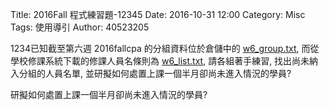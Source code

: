 Title: 2016Fall 程式練習題-12345
Date: 2016-10-31 12:00
Category: Misc
Tags: 使用導引
Author: 40523205

1234已知截至第六週 2016fallcpa 的分組資料位於倉儲中的 <a href="./../w6_group.txt">w6_group.txt</a>, 而從學校修課系統下載的修課人員名條則為 <a href="./../w6_list.txt">w6_list.txt</a>, 請各組著手練習, 找出尚未納入分組的人員名單, 並研擬如何處置上課一個半月卻尚未進入情況的學員?

<!-- PELICAN_END_SUMMARY -->

研擬如何處置上課一個半月卻尚未進入情況的學員?